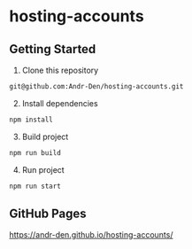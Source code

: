 # hosting-accounts

## Getting Started

1. Clone this repository

```bash
git@github.com:Andr-Den/hosting-accounts.git
```

2. Install dependencies

```bash
npm install
```

3. Build project

```bash
npm run build
```

4. Run project

```bash
npm run start
```

## GitHub Pages

https://andr-den.github.io/hosting-accounts/
